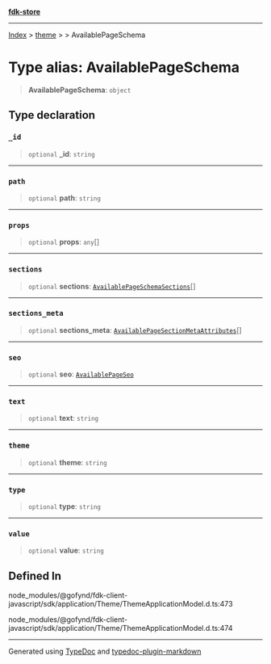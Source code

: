 [**fdk-store**](../../../README.md)
***

[Index](../../../API.md) > [theme](../../README.md) > [<internal>](../README.md) > AvailablePageSchema

# Type alias: AvailablePageSchema

> **AvailablePageSchema**: `object`

## Type declaration

### `_id`

> `optional` **\_id**: `string`

***

### `path`

> `optional` **path**: `string`

***

### `props`

> `optional` **props**: `any`[]

***

### `sections`

> `optional` **sections**: [`AvailablePageSchemaSections`](type-alias.AvailablePageSchemaSections.md)[]

***

### `sections_meta`

> `optional` **sections\_meta**: [`AvailablePageSectionMetaAttributes`](type-alias.AvailablePageSectionMetaAttributes.md)[]

***

### `seo`

> `optional` **seo**: [`AvailablePageSeo`](type-alias.AvailablePageSeo.md)

***

### `text`

> `optional` **text**: `string`

***

### `theme`

> `optional` **theme**: `string`

***

### `type`

> `optional` **type**: `string`

***

### `value`

> `optional` **value**: `string`

## Defined In

node\_modules/@gofynd/fdk-client-javascript/sdk/application/Theme/ThemeApplicationModel.d.ts:473

node\_modules/@gofynd/fdk-client-javascript/sdk/application/Theme/ThemeApplicationModel.d.ts:474

***
Generated using [TypeDoc](https://typedoc.org/) and [typedoc-plugin-markdown](https://www.npmjs.com/package/typedoc-plugin-markdown)
